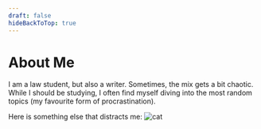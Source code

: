 ```yaml
---
draft: false
hideBackToTop: true
---
```


# About Me
I am a law student, but also a writer. Sometimes, the mix gets a bit chaotic. While I should be studying, I often find myself diving into the most random topics (my favourite form of procrastination).

Here is something else that distracts me:
![cat](/images/cat.jpeg)
